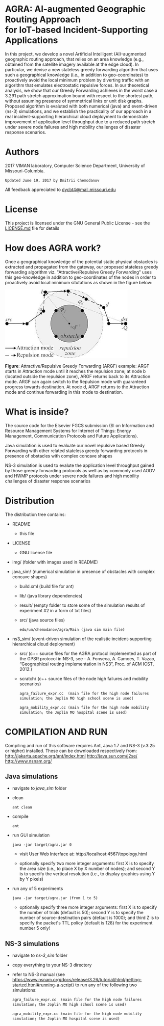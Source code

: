 AGRA: AI-augmented Geographic Routing Approach  
for IoT-based Incident-Supporting Applications  
=================
In this project, we develop a novel Artificial Intelligent (AI)-augmented geographic routing approach, that relies on an area knowledge (e.g., obtained from the satellite imagery available at the edge cloud). In particular, we devise a new stateless greedy forwarding algorithm that uses such a geographical knowledge (i.e., in addition to geo-coordinates) to proactively avoid the local minimum problem by diverting traffic with an algorithm that emulates electrostatic repulsive forces. In our theoretical analysis, we show that our Greedy Forwarding achieves in the worst case a 3.291 path stretch approximation bound with respect to the shortest path, without assuming presence of symmetrical links or unit disk graphs.
Proposed algorithm is evaluted with both numerical (java) and event-driven (ns-3) simulations, and we establish the practicality of our approach in a real incident-supporting hierarchical cloud deployment to demonstrate improvement of application level throughput due to a reduced path stretch under severe node failures and high mobility challenges of disaster response scenarios.

Authors
=================
2017 VIMAN laboratory, Computer Science Department, University of Missouri-Columbia.

```
Updated June 19, 2017 by Dmitrii Chemodanov
```

All feedback appreciated to dycbt4@mail.missouri.edu 

License
=================
This project is licensed under the GNU General Public License - see the [LICENSE.md](LICENSE.md) file for details


How does AGRA work?
==================
Once a geographical knowledge of the potential static physical obstacles is extracted and propagated from the gateway, our proposed stateless greedy forwarding algorithm viz. "Attractive/Repulsive Greedy Forwarding" uses this geo-knowledge in addition to geo-coordinates of the nodes in order to proactively avoid local minimum situtations as shown in the figure below:

![Figure](/img/agra_example.jpg)

**Figure**: Attractive/Repulsive Greedy Forwarding (ARGF) example: ARGF starts in Attraction mode until it reaches the repulsion zone; at node b (located outside the repulsion zone), ARGF returns back to its Attraction mode. ARGF can again switch to the Repulsion mode with guaranteed progress towards destination. At node d, ARGF returns to the Attraction mode and continue forwarding in this mode to destination.

What is inside?
================
The source code for the Elsevier FGCS submission (SI on Information and Resource Management Systems for Internet of Things: Energy Management, Communication Protocols and Future Applications).

Java simulation is used to evaluate our novel repulsive based Greedy Forwarding with other related stateless greedy forwarding protocols in presence of obstacles with complex concave shapes

NS-3 simulation is used to evalute the application level throughput gained by those greedy forwarding protocols as well as by commonly used AODV and HWMP protocols under severe node failures and high mobility challenges of disaster response scenarios

Distribution
================
The distribution tree contains: 

* README

	- this file
    
* LICENSE

	- GNU license file

* img/ (folder with images used in README)
    
* java_sim/ (numerical simulation in presence of obstacles with complex concave shapes)	

    - build.xml (build file for ant)    
    
    - lib/      (java library dependencies)
    
    - result/   (empty folder to store some of the simulation results of experiment #2 in a form of txt files)
    
    - src/      (java source files)
        
        ```
        edu/um/chemodanov/agra/Main (java sim main file)
        ```
        
* ns3_sim/ (event-driven simulation of the realistic incident-supporting hierarchical cloud deployment)    
    
    - src/     (c++ source files for the AGRA protocol implemented as part of the GPSR protocol in NS-3, see - A. Fonseca, A. Camoes, T. Vazao, “Geographical routing implementation in NS3”, Proc. of ACM ICST, 2012.)
    
    - scratch/ (c++ source files of the node high failures and mobility scenarios)
    
        ```
        agra_failure_expr.cc  (main file for the high node failures simulation; the Joplin MO high school scene is used)
        ```
        
        ```
        agra_mobility_expr.cc (main file for the high node mobility simulation; the Joplin MO hospital scene is used)
        ```

COMPILATION AND RUN
============
Compiling and run of this software requires Ant, Java 1.7 and NS-3 (v.3.25 or higher) installed. These can be downloaded respectively from:  
http://jakarta.apache.org/ant/index.html 
http://java.sun.com/j2se/
http://www.nsnam.org/

## Java simulations
* navigate to *java_sim* folder

* clean

    ```
    ant clean 
    ```
    
* compile

    ```
    ant
    ```

* run GUI simulation
    
    ```
    java -jar target/agra.jar 0
    ```
    - visit User Web Interface at: http://localhost:4567/topology.html
    
    - optionally specify two more integer arguments: first X is to specify the area size (i.e., to place X by X number of nodes); and second Y is to specify the vertical resolution (i.e., to display graphics using Y by Y pixels)

* run any of 5 experiments
    
    ```
    java -jar target/agra.jar (from 1 to 5)
    
    ```
    - optionally specify three more integer arguments: first X is to specify the number of trials (default is 50); second Y is to specify the number of source-destination pairs (default is 1000); and third Z is to specify the packet's TTL policy (default is 128) for the experiment number 5 only!
    
## NS-3 simulations
* navigate to *ns-3_sim* folder

* copy everything to your NS-3 directory
    
* refer to NS-3 manual (see https://www.nsnam.org/docs/release/3.26/tutorial/html/getting-started.html#running-a-script) to run any of the following two simulations:
        
    ```
    agra_failure_expr.cc  (main file for the high node failures simulation; the Joplin MO high school scene is used)
    ```
        
    ```
    agra_mobility_expr.cc (main file for the high node mobility simulation; the Joplin MO hospital scene is used)
    ```    